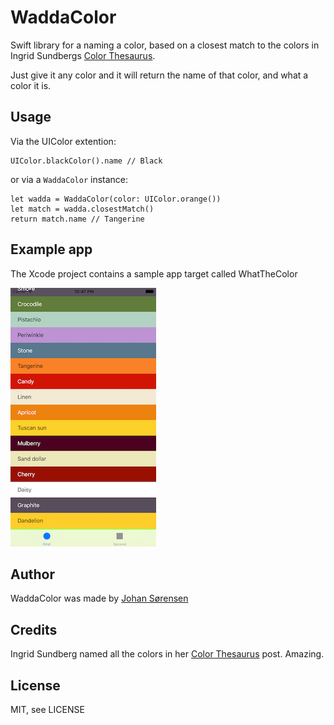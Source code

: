 # WaddaColor

Swift library for a naming a color, based on a closest match to the colors in
Ingrid Sundbergs [Color Thesaurus](http://ingridsundberg.com/2014/02/04/the-color-thesaurus/).

Just give it any color and it will return the name of that color, and what a color it is.

## Usage

Via the UIColor extention:

	UIColor.blackColor().name // Black

or via a `WaddaColor` instance:

    let wadda = WaddaColor(color: UIColor.orange())
    let match = wadda.closestMatch()
    return match.name // Tangerine

## Example app

The Xcode project contains a sample app target called WhatTheColor

![screenshot](WhatTheColor/Screenshot/WhatTheColor.png)

## Author

WaddaColor was made by [Johan Sørensen](http://johansorensen.com)

## Credits

Ingrid Sundberg named all the colors in her [Color Thesaurus](http://ingridsundberg.com/2014/02/04/the-color-thesaurus/) post. Amazing.

## License

MIT, see LICENSE

